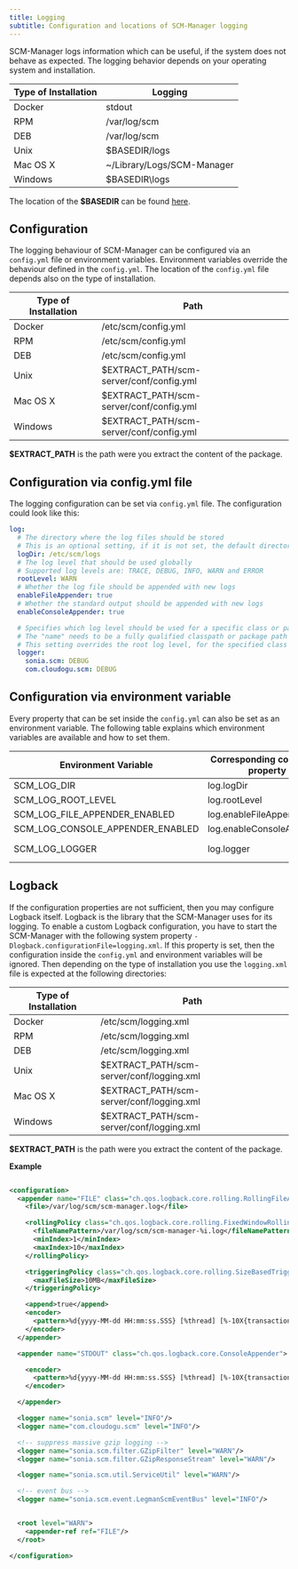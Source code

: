```yaml
---
title: Logging
subtitle: Configuration and locations of SCM-Manager logging
---
```


SCM-Manager logs information which can be useful, if the system does not behave as expected.
The logging behavior depends on your operating system and installation.

| Type of Installation | Logging                    |
|----------------------|----------------------------|
| Docker               | stdout                     |
| RPM                  | /var/log/scm               |
| DEB                  | /var/log/scm               |
| Unix                 | $BASEDIR/logs              |
| Mac OS X             | ~/Library/Logs/SCM-Manager |
| Windows              | $BASEDIR\logs              |

The location of the **$BASEDIR** can be found [here](../basedirectory/).

## Configuration

The logging behaviour of SCM-Manager can be configured via an `config.yml` file or environment variables.
Environment variables override the behaviour defined in the `config.yml`.
The location of the `config.yml` file depends also on the type of installation.

| Type of Installation | Path                                     |
|----------------------|------------------------------------------|
| Docker               | /etc/scm/config.yml                      |
| RPM                  | /etc/scm/config.yml                      |
| DEB                  | /etc/scm/config.yml                      |
| Unix                 | $EXTRACT_PATH/scm-server/conf/config.yml |
| Mac OS X             | $EXTRACT_PATH/scm-server/conf/config.yml |
| Windows              | $EXTRACT_PATH/scm-server/conf/config.yml |

**$EXTRACT_PATH** is the path were you extract the content of the package.

## Configuration via config.yml file

The logging configuration can be set via `config.yml` file.
The configuration could look like this:

```yaml
log:
  # The directory where the log files should be stored
  # This is an optional setting, if it is not set, the default directory will be used
  logDir: /etc/scm/logs
  # The log level that should be used globally
  # Supported log levels are: TRACE, DEBUG, INFO, WARN and ERROR
  rootLevel: WARN
  # Whether the log file should be appended with new logs
  enableFileAppender: true
  # Whether the standard output should be appended with new logs
  enableConsoleAppender: true

  # Specifies which log level should be used for a specific class or package
  # The "name" needs to be a fully qualified classpath or package path
  # This setting overrides the root log level, for the specified class or package
  logger:
    sonia.scm: DEBUG
    com.cloudogu.scm: DEBUG
```

## Configuration via environment variable

Every property that can be set inside the `config.yml` can also be set as an environment variable.
The following table explains which environment variables are available and how to set them.

| Environment Variable             | Corresponding config.yml property | Example                                                      |
|----------------------------------|-----------------------------------|--------------------------------------------------------------|
| SCM_LOG_DIR                      | log.logDir                        | export SCM_LOG_DIR=/etc/scm/logs                             |
| SCM_LOG_ROOT_LEVEL               | log.rootLevel                     | export SCM_LOG_ROOT_LEVEL=WARN                               |
| SCM_LOG_FILE_APPENDER_ENABLED    | log.enableFileAppender            | export SCM_LOG_FILE_APPENDER_ENABLED=true                    |
| SCM_LOG_CONSOLE_APPENDER_ENABLED | log.enableConsoleAppender         | export SCM_LOG_CONSOLE_APPENDER_ENABLED=true                 |
| SCM_LOG_LOGGER                   | log.logger                        | export SCM_LOG_LOGGER=sonia.scm:DEBUG,com.cloudogu.scm:DEBUG |

## Logback

If the configuration properties are not sufficient, then you may configure Logback itself.
Logback is the library that the SCM-Manager uses for its logging.
To enable a custom Logback configuration, you have to start the SCM-Manager with the following system property `-Dlogback.configurationFile=logging.xml`.
If this property is set, then the configuration inside the `config.yml` and environment variables will be ignored.
Then depending on the type of installation you use the `logging.xml` file is expected at the following directories:

| Type of Installation | Path                                      |
|----------------------|-------------------------------------------|
| Docker               | /etc/scm/logging.xml                      |
| RPM                  | /etc/scm/logging.xml                      |
| DEB                  | /etc/scm/logging.xml                      |
| Unix                 | $EXTRACT_PATH/scm-server/conf/logging.xml |
| Mac OS X             | $EXTRACT_PATH/scm-server/conf/logging.xml |
| Windows              | $EXTRACT_PATH/scm-server/conf/logging.xml |

**$EXTRACT_PATH** is the path were you extract the content of the package.

**Example**

```xml

<configuration>
  <appender name="FILE" class="ch.qos.logback.core.rolling.RollingFileAppender">
    <file>/var/log/scm/scm-manager.log</file>

    <rollingPolicy class="ch.qos.logback.core.rolling.FixedWindowRollingPolicy">
      <fileNamePattern>/var/log/scm/scm-manager-%i.log</fileNamePattern>
      <minIndex>1</minIndex>
      <maxIndex>10</maxIndex>
    </rollingPolicy>

    <triggeringPolicy class="ch.qos.logback.core.rolling.SizeBasedTriggeringPolicy">
      <maxFileSize>10MB</maxFileSize>
    </triggeringPolicy>

    <append>true</append>
    <encoder>
      <pattern>%d{yyyy-MM-dd HH:mm:ss.SSS} [%thread] [%-10X{transaction_id}] %-5level %logger - %msg%n</pattern>
    </encoder>
  </appender>

  <appender name="STDOUT" class="ch.qos.logback.core.ConsoleAppender">

    <encoder>
      <pattern>%d{yyyy-MM-dd HH:mm:ss.SSS} [%thread] [%-10X{transaction_id}] %-5level %logger - %msg%n</pattern>
    </encoder>

  </appender>

  <logger name="sonia.scm" level="INFO"/>
  <logger name="com.cloudogu.scm" level="INFO"/>

  <!-- suppress massive gzip logging -->
  <logger name="sonia.scm.filter.GZipFilter" level="WARN"/>
  <logger name="sonia.scm.filter.GZipResponseStream" level="WARN"/>

  <logger name="sonia.scm.util.ServiceUtil" level="WARN"/>

  <!-- event bus -->
  <logger name="sonia.scm.event.LegmanScmEventBus" level="INFO"/>


  <root level="WARN">
    <appender-ref ref="FILE"/>
  </root>

</configuration>
```
